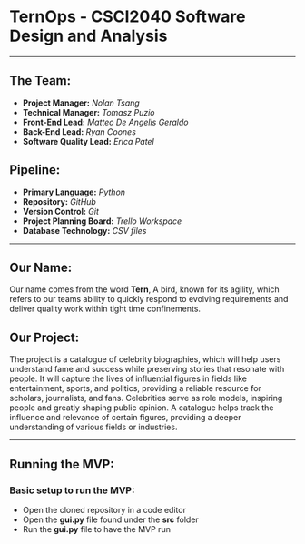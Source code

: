 # TernOps - CSCI2040 Software Design and Analysis

***

## The Team:
 - **Project Manager:**  *Nolan Tsang*
 - **Technical Manager:** *Tomasz Puzio*
 - **Front-End Lead:** *Matteo De Angelis Geraldo*
 - **Back-End Lead:** *Ryan Coones*
 - **Software Quality Lead:** *Erica Patel*

## Pipeline:
 - **Primary Language:** *Python*
 - **Repository:** *GitHub*
 - **Version Control:** *Git*
 - **Project Planning Board:** *Trello Workspace*
 - **Database Technology:** *CSV files*

***

## Our Name:
Our name comes from the word **Tern**, A bird, known for its agility,
which refers to our teams ability to quickly respond to evolving
requirements and deliver quality work within tight time confinements.

## Our Project:
The project is a catalogue of celebrity biographies, which will help users understand fame and success while preserving stories that resonate with people. It will capture the lives of influential figures in fields like entertainment, sports, and politics, providing a reliable resource for scholars, journalists, and fans. Celebrities serve as role models, inspiring people and greatly shaping public opinion. A catalogue helps track the influence and relevance of certain figures, providing a deeper understanding of various fields or industries.

***

## Running the MVP:
### Basic setup to run the MVP:
- Open the cloned repository in a code editor
- Open the **gui.py** file found under the **src** folder 
- Run the **gui.py** file to have the MVP run
